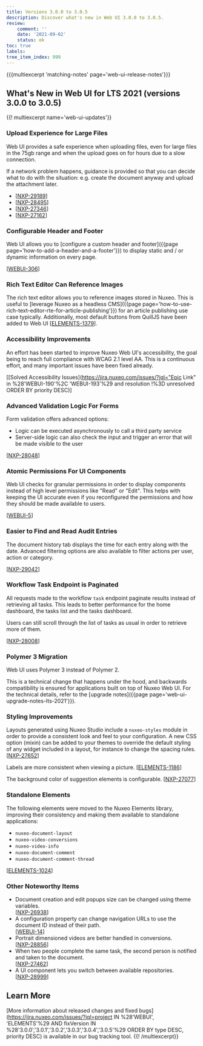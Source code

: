 ```yaml
---
title: Versions 3.0.0 to 3.0.5
description: Discover what's new in Web UI 3.0.0 to 3.0.5.
review:
    comment: ''
    date: '2021-09-02'
    status: ok
toc: true
labels:
tree_item_index: 999
---
```


{{{multiexcerpt 'matching-notes' page='web-ui-release-notes'}}}

## What's New in Web UI for LTS 2021 (versions 3.0.0 to 3.0.5)

{{! multiexcerpt name='web-ui-updates'}}
### Upload Experience for Large Files

Web UI provides a safe experience when uploading files, even for large files in the 75gb range and when the upload goes on for hours due to a slow connection.

If a network problem happens, guidance is provided so that you can decide what to do with the situation: e.g. create the document anyway and upload the attachment later.

- [[NXP-29189](https://jira.nuxeo.com/browse/NXP-29189)]
- [[NXP-28495](https://jira.nuxeo.com/browse/NXP-28495)]
- [[NXP-27346](https://jira.nuxeo.com/browse/NXP-27346)]
- [[NXP-27162](https://jira.nuxeo.com/browse/NXP-27162)]

### Configurable Header and Footer

Web UI allows you to [configure a custom header and footer]({{page page='how-to-add-a-header-and-a-footer'}}) to display static and / or dynamic information on every page.

[[WEBUI-306](https://jira.nuxeo.com/browse/WEBUI-306)]

### Rich Text Editor Can Reference Images

The rich text editor allows you to reference images stored in Nuxeo. This is useful to [leverage Nuxeo as a headless CMS]({{page page='how-to-use-rich-text-editor-rte-for-article-publishing'}}) for an article publishing use case typically. Additionally, most default buttons from QuillJS have been added to Web UI [[ELEMENTS-1379](https://jira.nuxeo.com/browse/ELEMENTS-1379)].

### Accessibility Improvements

An effort has been started to improve Nuxeo Web UI's accessibility, the goal being to reach full compliance with WCAG 2.1 level AA. This is a continuous effort, and many important issues have been fixed already.

[[Solved Accessibility Issues](https://jira.nuxeo.com/issues/?jql="Epic Link" in %28'WEBUI-190'%2C 'WEBUI-193'%29 and resolution !%3D unresolved ORDER BY priority DESC)]

### Advanced Validation Logic For Forms

Form validation offers advanced options:
- Logic can be executed asynchronously to call a third party service
- Server-side logic can also check the input and trigger an error that will be made visible to the user

[[NXP-28048](https://jira.nuxeo.com/browse/NXP-28048)]

### Atomic Permissions For UI Components

Web UI checks for granular permissions in order to display components instead of high level permissions like "Read" or "Edit". This helps with keeping the UI accurate even if you reconfigured the permissions and how they should be made available to users.

[[WEBUI-5](https://jira.nuxeo.com/browse/WEBUI-5)]

### Easier to Find and Read Audit Entries

The document history tab displays the time for each entry along with the date. Advanced filtering options are also available to filter actions per user, action or category.

[[NXP-29042](https://jira.nuxeo.com/browse/NXP-29042)]

### Workflow Task Endpoint is Paginated

All requests made to the workflow `task` endpoint paginate results instead of retrieving all tasks. This leads to better performance for the home dashboard, the tasks list and the tasks dashboard.

Users can still scroll through the list of tasks as usual in order to retrieve more of them.

[[NXP-28008](https://jira.nuxeo.com/browse/NXP-28008)]

### Polymer 3 Migration

Web UI uses Polymer 3 instead of Polymer 2.

This is a technical change that happens under the hood, and backwards compatibility is ensured for applications built on top of Nuxeo Web UI. For the technical details, refer to the [upgrade notes]({{page page='web-ui-upgrade-notes-lts-2021'}}).

### Styling Improvements

Layouts generated using Nuxeo Studio include a `nuxeo-styles` module in order to provide a consistent look and feel to your configuration. A new CSS option (mixin) can be added to your themes to override the default styling of any widget included in a layout, for instance to change the spacing rules.[[NXP-27652](https://jira.nuxeo.com/browse/NXP-27652)]

Labels are more consistent when viewing a picture. [[ELEMENTS-1186](https://jira.nuxeo.com/browse/ELEMENTS-1186)]

The background color of suggestion elements is configurable. [[NXP-27077](https://jira.nuxeo.com/browse/NXP-27077)]

### Standalone Elements

The following elements were moved to the Nuxeo Elements library, improving their consistency and making them available to standalone applications:

* `nuxeo-document-layout`
* `nuxeo-video-conversions`
* `nuxeo-video-info`
* `nuxeo-document-comment`
* `nuxeo-document-comment-thread`

[[ELEMENTS-1024](https://jira.nuxeo.com/browse/ELEMENTS-1024)]

### Other Noteworthy Items

- Document creation and edit popups size can be changed using theme variables.<br/> [[NXP-26938](https://jira.nuxeo.com/browse/NXP-26938)]
- A configuration property can change navigation URLs to use the document ID instead of their path.<br/> [[WEBUI-14](https://jira.nuxeo.com/browse/WEBUI-14)]
- Portrait dimensioned videos are better handled in conversions.<br/> [[NXP-28856](https://jira.nuxeo.com/browse/NXP-28856)]
- When two people complete the same task, the second person is notified and taken to the document.<br/> [[NXP-27462](https://jira.nuxeo.com/browse/NXP-27462)]
- A UI component lets you switch between available repositories.<br/> [[NXP-28999](https://jira.nuxeo.com/browse/NXP-28999)]

## Learn More

[More information about released changes and fixed bugs](https://jira.nuxeo.com/issues/?jql=project IN %28'WEBUI', 'ELEMENTS'%29 AND fixVersion IN %28'3.0.0','3.0.1','3.0.2','3.0.3','3.0.4','3.0.5'%29 ORDER BY type DESC, priority DESC) is available in our bug tracking tool.
{{! /multiexcerpt}}
